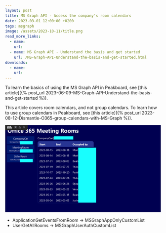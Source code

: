 ```yaml
---
layout: post
title: MS Graph API - Access the company's room calendars
date: 2023-03-01 12:00:00 +0200
tags: msgraph
image: /assets/2023-10-11/title.png
read_more_links:
  - name: 
    url: 
  - name: MS Graph API - Understand the basis and get started
    url: /MS-Graph-API-Understand-the-basis-and-get-started.html
downloads:
  - name: 
    url: 
---
```



To learn the basics of using the MS Graph API in Peakboard, see [this article]({% post_url 2023-06-09-MS-Graph-API-Understand-the-basis-and-get-started %}).

This article covers room calendars, and not group calendars. To learn how to use group calendars in Peakboard, see [this article]({% post_url 2023-08-12-Dismantle-O365-group-calendars-with-MS-Graph %}).





![image](/assets/2023-10-11/010.gif)




* ApplicationGetEventsFromRoom -> MSGraphAppOnlyCustomList
* UserGetAllRooms              -> MSGraphUserAuthCustomList
